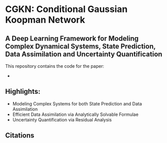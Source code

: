 # CGKN: Conditional Gaussian Koopman Network

## A Deep Learning Framework for Modeling Complex Dynamical Systems, State Prediction, Data Assimilation and Uncertainty Quantification

This repository contains the code for the paper:
- []()

## Highlights:
- Modeling Complex Systems for both State Prediction and Data Assimilation  
- Efficient Data Assimilation via Analytically Solvable Formulae
- Uncertainty Quantification via Residual Analysis
  
## Citations
```
```
